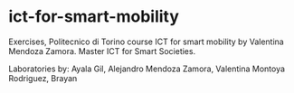 # ict-for-smart-mobility
Exercises, Politecnico di Torino course ICT for smart mobility by Valentina Mendoza Zamora. Master ICT for Smart Societies. 

Laboratories by:
Ayala Gil, Alejandro
Mendoza Zamora, Valentina
Montoya Rodriguez, Brayan
